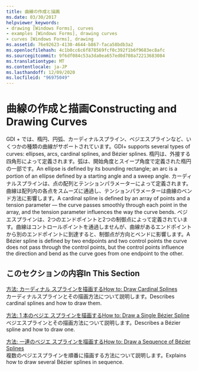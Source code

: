 ```yaml
---
title: 曲線の作成と描画
ms.date: 03/30/2017
helpviewer_keywords:
- drawing [Windows Forms], curves
- examples [Windows Forms], drawing curves
- curves [Windows Forms], drawing
ms.assetid: 76e92623-4130-4644-b867-faca58bdb3a2
ms.openlocfilehash: 4c1b0cc6c6f878569fcf0c392f1b6f9683ec8afc
ms.sourcegitcommit: 9f6df084c53a3da0ea657ed0d708a72213683084
ms.translationtype: MT
ms.contentlocale: ja-JP
ms.lasthandoff: 12/09/2020
ms.locfileid: "96975049"
---
```

# <a name="constructing-and-drawing-curves"></a><span data-ttu-id="150b0-102">曲線の作成と描画</span><span class="sxs-lookup"><span data-stu-id="150b0-102">Constructing and Drawing Curves</span></span>
<span data-ttu-id="150b0-103">GDI + では、楕円、円弧、カーディナルスプライン、ベジエスプラインなど、いくつかの種類の曲線がサポートされています。</span><span class="sxs-lookup"><span data-stu-id="150b0-103">GDI+ supports several types of curves: ellipses, arcs, cardinal splines, and Bézier splines.</span></span> <span data-ttu-id="150b0-104">楕円は、外接する四角形によって定義されます。弧は、開始角度とスイープ角度で定義された楕円の一部です。</span><span class="sxs-lookup"><span data-stu-id="150b0-104">An ellipse is defined by its bounding rectangle; an arc is a portion of an ellipse defined by a starting angle and a sweep angle.</span></span> <span data-ttu-id="150b0-105">カーディナルスプラインは、点の配列とテンションパラメーターによって定義されます。曲線は配列内の各点をスムーズに通過し、テンションパラメーターは曲線のベンド方法に影響します。</span><span class="sxs-lookup"><span data-stu-id="150b0-105">A cardinal spline is defined by an array of points and a tension parameter — the curve passes smoothly through each point in the array, and the tension parameter influences the way the curve bends.</span></span> <span data-ttu-id="150b0-106">ベジエスプラインは、2つのエンドポイントと2つの制御点によって定義されています。曲線はコントロールポイントを通過しませんが、曲線があるエンドポイントから別のエンドポイントに到達すると、制御点が方向とベンドに影響します。</span><span class="sxs-lookup"><span data-stu-id="150b0-106">A Bézier spline is defined by two endpoints and two control points  the curve does not pass through the control points, but the control points influence the direction and bend as the curve goes from one endpoint to the other.</span></span>  
  
## <a name="in-this-section"></a><span data-ttu-id="150b0-107">このセクションの内容</span><span class="sxs-lookup"><span data-stu-id="150b0-107">In This Section</span></span>  
 [<span data-ttu-id="150b0-108">方法: カーディナル スプラインを描画する</span><span class="sxs-lookup"><span data-stu-id="150b0-108">How to: Draw Cardinal Splines</span></span>](how-to-draw-cardinal-splines.md)  
 <span data-ttu-id="150b0-109">カーディナルスプラインとその描画方法について説明します。</span><span class="sxs-lookup"><span data-stu-id="150b0-109">Describes cardinal splines and how to draw them.</span></span>  
  
 [<span data-ttu-id="150b0-110">方法: 1 本のベジエ スプラインを描画する</span><span class="sxs-lookup"><span data-stu-id="150b0-110">How to: Draw a Single Bézier Spline</span></span>](how-to-draw-a-single-bezier-spline.md)  
 <span data-ttu-id="150b0-111">ベジエスプラインとその描画方法について説明します。</span><span class="sxs-lookup"><span data-stu-id="150b0-111">Describes a Bézier spline and how to draw one.</span></span>  
  
 [<span data-ttu-id="150b0-112">方法: 一連のベジエ スプラインを描画する</span><span class="sxs-lookup"><span data-stu-id="150b0-112">How to: Draw a Sequence of Bézier Splines</span></span>](how-to-draw-a-sequence-of-bezier-splines.md)  
 <span data-ttu-id="150b0-113">複数のベジエスプラインを順番に描画する方法について説明します。</span><span class="sxs-lookup"><span data-stu-id="150b0-113">Explains how to draw several Bézier splines in sequence.</span></span>
